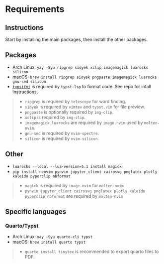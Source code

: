 # Requirements

## Instructions

Start by installing the main packages, then install the other packages.

## Packages

- Arch Linux: `yay -Syu ripgrep sioyek xclip imagemagick luarocks silicon`
- macOS: `brew install ripgrep sioyek pngpaste imagemagick luarocks gnu-sed silicon`
- [`typstfmt`](https://github.com/astrale-sharp/typstfmt) is required by
  `typst-lsp` to format code. See repo for intall instructions.

> - `ripgrep` is required by `telescope` for word finding.
> - `sioyek` is required by `vimtex` and `typst.vim` for file preview.
> - `pngpaste` is optionally required by `img-clip`.
> - `xclip` is required by `img-clip`.
> - `imagemagick luarocks` are required by `image.nvim` used by `molten-nvim`.
> - `gnu-sed` is required by `nvim-spectre`.
> - `silicon` is required by `nvim-silicon`.

## Other

- `luarocks --local --lua-version=5.1 install magick`
- `pip install neovim pynvim jupyter_client cairosvg pnglatex plotly kaleido pyperclip nbformat`

> - `magick` is required by `image.nvim` for `molten-nvim`
> - `pynvim jupyter_client cairosvg pnglatex plotly kaleido pyperclip nbformat` are required by `molten-nvim`

## Specific languages

### Quarto/Typst

- Arch Linux: `yay -Syu quarto-cli typst`
- macOS: `brew install quarto typst`

> - `quarto install tinytex` is recommended to export quarto files to PDF.
